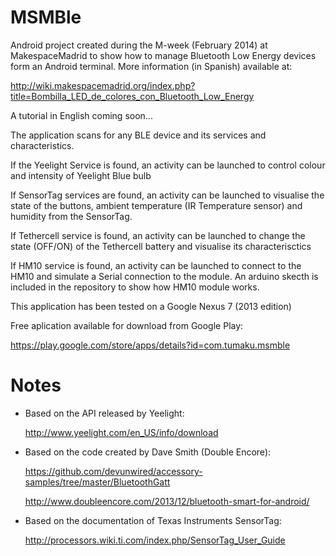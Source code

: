 MSMBle
========

Android project created during the M-week (February 2014) at MakespaceMadrid to show how to manage Bluetooth Low Energy devices form an Android terminal.
More information (in Spanish) available at:

http://wiki.makespacemadrid.org/index.php?title=Bombilla_LED_de_colores_con_Bluetooth_Low_Energy

A tutorial in English coming soon...


The application scans for any BLE device and its services and characteristics.

If the Yeelight Service is found, an activity can be launched to control colour and intensity of Yeelight Blue bulb

If  SensorTag services are found, an activity can be launched to visualise the state of the buttons, ambient temperature (IR Temperature sensor) 
and humidity from the SensorTag.

If Tethercell service is found, an activity can be launched to change the state (OFF/ON) of the Tethercell battery and visualise its characterisctics

If HM10 service is found, an activity can be launched to connect to the HM10 and simulate a Serial connection to the module. An arduino skecth is included in the repository to show how HM10 module works. 

This application has been tested on a Google Nexus 7 (2013 edition)

Free aplication available for download from Google Play: 

https://play.google.com/store/apps/details?id=com.tumaku.msmble


Notes
=====

+ Based on the API released by Yeelight:

  http://www.yeelight.com/en_US/info/download

+ Based on the code created by Dave Smith (Double Encore):

  https://github.com/devunwired/accessory-samples/tree/master/BluetoothGatt
  
  http://www.doubleencore.com/2013/12/bluetooth-smart-for-android/
  
+ Based on the documentation of Texas Instruments SensorTag:

  http://processors.wiki.ti.com/index.php/SensorTag_User_Guide

